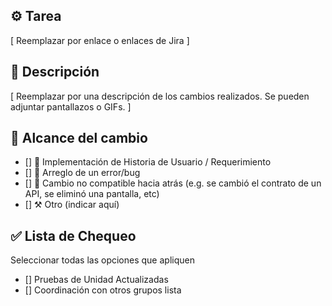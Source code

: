 ## ⚙️ Tarea

[ Reemplazar por enlace o enlaces de Jira ]

## 💬 Descripción

[ Reemplazar por una descripción de los cambios realizados. Se pueden adjuntar pantallazos o GIFs. ]

## 🔎 Alcance del cambio

- [] 📝 Implementación de Historia de Usuario / Requerimiento
- [] 🐞 Arreglo de un error/bug
- [] 🚨 Cambio no compatible hacia atrás (e.g. se cambió el contrato de un API, se eliminó una pantalla, etc)
- [] ⚒️ Otro (indicar aquí)

## ✅ Lista de Chequeo

Seleccionar todas las opciones que apliquen

- [] Pruebas de Unidad Actualizadas
- [] Coordinación con otros grupos lista